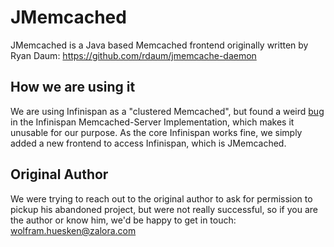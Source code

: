 # JMemcached

JMemcached is a Java based Memcached frontend originally written by Ryan Daum: https://github.com/rdaum/jmemcache-daemon

## How we are using it

We are using Infinispan as a "clustered Memcached", but found a weird [bug](https://issues.jboss.org/browse/ISPN-7086)
in the Infinispan Memcached-Server Implementation, which makes it unusable for our purpose. As the core Infinispan
works fine, we simply added a new frontend to access Infinispan, which is JMemcached.

## Original Author

We were trying to reach out to the original author to ask for permission to pickup his abandoned project, but were not
really successful, so if you are the author or know him, we'd be happy to get in touch: wolfram.huesken@zalora.com
